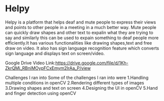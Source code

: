 
# Helpy
Helpy is a platform that helps deaf and mute people to express their views and points to other people in a meeting in a much better way.
Mute people can quickly draw shapes and other text to expalin what they are trying to say and similarly this can be used to expain something to deaf people more efficiently.It has various functionalities like drawing shapes,text and free draw on video.
It also has sign language recognition feature which converts sign language and displays text on screen/video.

Google Drive Video Link:https://drive.google.com/file/d/1Kh-ZkrQMj_RBniMOypFCxEmym2IrAa_P/view

Challenges I ran into
Some of the challenges I ran into were
1.Handling multiple conditions in openCV
2.Rendering different types of images
3.Drawing shapes and text on screen
4.Designing the UI in openCV
5.Hand and finger detection using openCV
